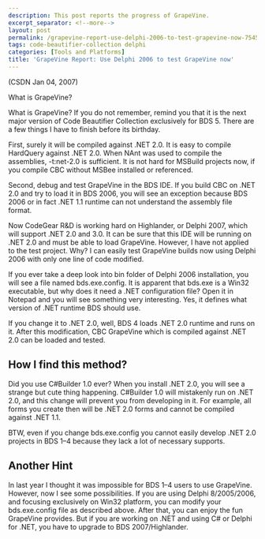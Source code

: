 ```yaml
---
description: This post reports the progress of GrapeVine.
excerpt_separator: <!--more-->
layout: post
permalink: /grapevine-report-use-delphi-2006-to-test-grapevine-now-75458ab97c9f
tags: code-beautifier-collection delphi
categories: [Tools and Platforms]
title: 'GrapeVine Report: Use Delphi 2006 to test GrapeVine now'
---
```

(CSDN Jan 04, 2007)

What is GrapeVine?

What is GrapeVine? If you do not remember, remind you that it is the next major version of Code Beautifier Collection exclusively for BDS 5. There are a few things I have to finish before its birthday.
<!--more-->

First, surely it will be compiled against .NET 2.0. It is easy to compile HardQuery against .NET 2.0. When NAnt was used to compile the assemblies, -t:net-2.0 is sufficient. It is not hard for MSBuild projects now, if you compile CBC without MSBee installed or referenced.

Second, debug and test GrapeVine in the BDS IDE. If you build CBC on .NET 2.0 and try to load it in BDS 2006, you will see an exception because BDS 2006 or in fact .NET 1.1 runtime can not understand the assembly file format.

Now CodeGear R&D is working hard on Highlander, or Delphi 2007, which will support .NET 2.0 and 3.0. It can be sure that this IDE will be running on .NET 2.0 and must be able to load GrapeVine. However, I have not applied to the test project. Why? I can easily test GrapeVine builds now using Delphi 2006 with only one line of code modified.

If you ever take a deep look into bin folder of Delphi 2006 installation, you will see a file named bds.exe.config. It is apparent that bds.exe is a Win32 executable, but why does it need a .NET configuration file? Open it in Notepad and you will see something very interesting. Yes, it defines what version of .NET runtime BDS should use.

If you change it to .NET 2.0, well, BDS 4 loads .NET 2.0 runtime and runs on it. After this modification, CBC GrapeVine which is compiled against .NET 2.0 can be loaded and tested.

## How I find this method?

Did you use C#Builder 1.0 ever? When you install .NET 2.0, you will see a strange but cute thing happening. C#Builder 1.0 will mistakenly run on .NET 2.0, and this change will prevent you from developing in it. For example, all forms you create then will be .NET 2.0 forms and cannot be compiled against .NET 1.1.

BTW, even if you change bds.exe.config you cannot easily develop .NET 2.0 projects in BDS 1–4 because they lack a lot of necessary supports.

## Another Hint

In last year I thought it was impossible for BDS 1–4 users to use GrapeVine. However, now I see some possibilities. If you are using Delphi 8/2005/2006, and focusing exclusively on Win32 platform, you can modify your bds.exe.config file as described above. After that, you can enjoy the fun GrapeVine provides. But if you are working on .NET and using C# or Delphi for .NET, you have to upgrade to BDS 2007/Highlander.
